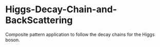 # Higgs-Decay-Chain-and-BackScattering
Composite pattern application to follow the decay chains for the Higgs boson.
